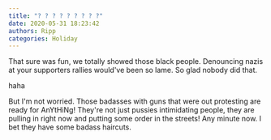 ```yaml
---
title: "? ? ? ? ? ? ? ? ?"
date: 2020-05-31 18:23:42
authors: Ripp
categories: Holiday
---
```


 That sure was fun, we totally showed those black people. Denouncing nazis at your supporters rallies would've been so lame. So glad nobody did that.


haha

But I'm not worried. Those badasses with guns that were out protesting are ready for AnYtHiNg!  They're not just pussies intimidating people, they are pulling in right now and putting some order in the streets!  Any minute now. I bet they have some badass haircuts.
